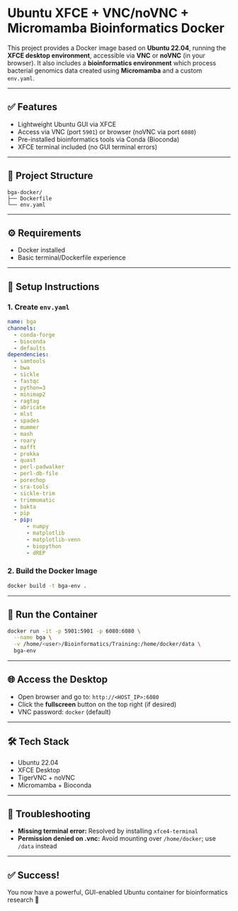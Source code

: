 # Ubuntu XFCE + VNC/noVNC + Micromamba Bioinformatics Docker

This project provides a Docker image based on **Ubuntu 22.04**, running the **XFCE desktop environment**, accessible via **VNC** or **noVNC** (in your browser). It also includes a **bioinformatics environment** which process bacterial genomics data created using **Micromamba** and a custom `env.yaml`.

---

## ✅ Features

- Lightweight Ubuntu GUI via XFCE
- Access via VNC (port `5901`) or browser (noVNC via port `6080`)
- Pre-installed bioinformatics tools via Conda (Bioconda)
- XFCE terminal included (no GUI terminal errors)

---

## 📁 Project Structure

```
bga-docker/
├── Dockerfile
└── env.yaml
```

---

## ⚙️ Requirements

- Docker installed
- Basic terminal/Dockerfile experience

---

## 🔧 Setup Instructions

### 1. Create `env.yaml`

```yaml
name: bga
channels:
  - conda-forge
  - bioconda
  - defaults
dependencies:
  - samtools
  - bwa
  - sickle
  - fastqc
  - python=3
  - minimap2
  - ragtag
  - abricate
  - mlst
  - spades
  - mummer
  - mash
  - roary
  - mafft
  - prokka
  - quast
  - perl-padwalker
  - perl-db-file
  - porechop
  - sra-tools
  - sickle-trim
  - trimmomatic
  - bakta
  - pip
  - pip:
      - numpy
      - matplotlib
      - matplotlib-venn
      - biopython
      - dREP
```

### 2. Build the Docker Image

```bash
docker build -t bga-env .
```

---

## 🚀 Run the Container

```bash
docker run -it -p 5901:5901 -p 6080:6080 \
  --name bga \
  -v /home/<user>/Bioinformatics/Training:/home/docker/data \
  bga-env
```

---

## 🌐 Access the Desktop

- Open browser and go to: `http://<HOST_IP>:6080`
- Click the **fullscreen** button on the top right (if desired)
- VNC password: `docker` (default)

---

## 🛠 Tech Stack

- Ubuntu 22.04
- XFCE Desktop
- TigerVNC + noVNC
- Micromamba + Bioconda

---

## 🧪 Troubleshooting

- **Missing terminal error:** Resolved by installing `xfce4-terminal`
- **Permission denied on .vnc:** Avoid mounting over `/home/docker`; use `/data` instead

---

## ✅ Success!

You now have a powerful, GUI-enabled Ubuntu container for bioinformatics research 🚀
